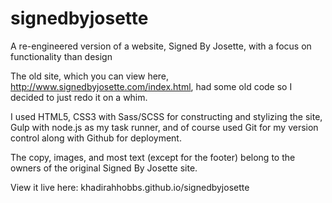 # signedbyjosette
A re-engineered version of a website, Signed By Josette, with a focus on functionality than design

The old site, which you can view here, http://www.signedbyjosette.com/index.html, had some old code so I decided to just redo it
on a whim.

I used HTML5, CSS3 with Sass/SCSS for constructing and stylizing the site, Gulp with node.js as my task runner, and of course 
used Git for my version control along with Github for deployment.

The copy, images, and most text (except for the footer) belong to the owners of the original Signed By Josette site.

View it live here: khadirahhobbs.github.io/signedbyjosette
